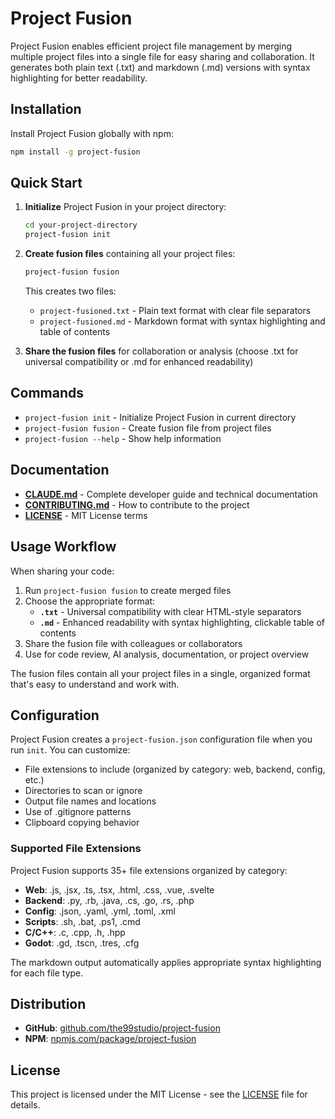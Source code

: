 # Project Fusion

Project Fusion enables efficient project file management by merging multiple project files into a single file for easy sharing and collaboration. It generates both plain text (.txt) and markdown (.md) versions with syntax highlighting for better readability.

## Installation

Install Project Fusion globally with npm:

```bash
npm install -g project-fusion
```

## Quick Start

1. **Initialize** Project Fusion in your project directory:
   ```bash
   cd your-project-directory
   project-fusion init
   ```

2. **Create fusion files** containing all your project files:
   ```bash
   project-fusion fusion
   ```
   This creates two files:
   - `project-fusioned.txt` - Plain text format with clear file separators
   - `project-fusioned.md` - Markdown format with syntax highlighting and table of contents

3. **Share the fusion files** for collaboration or analysis (choose .txt for universal compatibility or .md for enhanced readability)

## Commands

- `project-fusion init` - Initialize Project Fusion in current directory
- `project-fusion fusion` - Create fusion file from project files
- `project-fusion --help` - Show help information

## Documentation

- **[CLAUDE.md](./CLAUDE.md)** - Complete developer guide and technical documentation
- **[CONTRIBUTING.md](./CONTRIBUTING.md)** - How to contribute to the project
- **[LICENSE](./LICENSE)** - MIT License terms

## Usage Workflow

When sharing your code:

1. Run `project-fusion fusion` to create merged files
2. Choose the appropriate format:
   - **`.txt`** - Universal compatibility with clear HTML-style separators
   - **`.md`** - Enhanced readability with syntax highlighting, clickable table of contents
3. Share the fusion file with colleagues or collaborators
4. Use for code review, AI analysis, documentation, or project overview

The fusion files contain all your project files in a single, organized format that's easy to understand and work with.

## Configuration

Project Fusion creates a `project-fusion.json` configuration file when you run `init`. You can customize:
- File extensions to include (organized by category: web, backend, config, etc.)
- Directories to scan or ignore
- Output file names and locations
- Use of .gitignore patterns
- Clipboard copying behavior

### Supported File Extensions

Project Fusion supports 35+ file extensions organized by category:
- **Web**: .js, .jsx, .ts, .tsx, .html, .css, .vue, .svelte
- **Backend**: .py, .rb, .java, .cs, .go, .rs, .php
- **Config**: .json, .yaml, .yml, .toml, .xml
- **Scripts**: .sh, .bat, .ps1, .cmd
- **C/C++**: .c, .cpp, .h, .hpp
- **Godot**: .gd, .tscn, .tres, .cfg

The markdown output automatically applies appropriate syntax highlighting for each file type.

## Distribution

- **GitHub**: [github.com/the99studio/project-fusion](https://github.com/the99studio/project-fusion)
- **NPM**: [npmjs.com/package/project-fusion](https://www.npmjs.com/package/project-fusion)

## License

This project is licensed under the MIT License - see the [LICENSE](./LICENSE) file for details.
